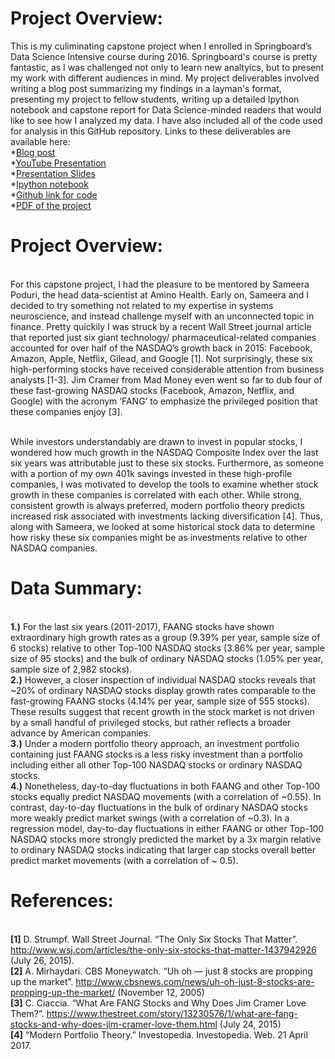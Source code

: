 # **Project Overview:**
This is my culiminating capstone project when I enrolled in Springboard’s Data Science Intensive course during 2016. Springboard's course is pretty fantastic, as I was challenged not only to learn new analtyics, but to present my work with different audiences in mind. My project deliverables involved writing a blog post summarizing my findings in a layman's format, presenting my project to fellow students, writing up a detailed Ipython notebook and capstone report for Data Science-minded readers that would like to see how I analyzed my data. I have also included all of the code used for analysis in this GitHub repository. Links to these deliverables are available here:
<br /> *<a href="https://www.springboard.com/blog/six-stocks-matter-nasdaq/">Blog post</a>
<br /> *<a href="https://www.youtube.com/watch?v=A-kx8BZkt-o">YouTube Presentation</a>
<br /> *<a href="https://github.com/dwhitneycmu/2016-Springboard-Course/blob/master/2016 Capstone Project/SlideShow/CapstoneSlideShow_Revision_NoTransitions.pptx">Presentation Slides</a>
<br /> *<a href="https://github.com/dwhitneycmu/2016-Springboard-Course/blob/master/2017 Blog Post/Springboard Blog Post.ipynb">Ipython notebook</a>
<br /> *<a href="https://github.com/dwhitneycmu/2016-Springboard-Course/tree/master/2016">Github link for code</a>
<br /> *<a href="https://github.com/dwhitneycmu/2016-Springboard-Course/blob/master/2016 Capstone Project/CapstoneReport.pdf">PDF of the project</a>

# **Project Overview:**
<br />  For this capstone project, I had the pleasure to be mentored by Sameera Poduri, the head data-scientist at Amino Health. Early on, Sameera and I decided to try something not related to my expertise in systems neuroscience, and instead challenge myself with an unconnected topic in finance. Pretty quickily I was struck by a recent Wall Street journal article that reported just six giant technology/ pharmaceutical-related companies accounted for over half of the NASDAQ’s growth back in 2015: Facebook, Amazon, Apple, Netflix, Gilead, and Google [1]. Not surprisingly, these six high-performing stocks have received considerable attention from business analysts [1-3]. Jim Cramer from Mad Money even went so far to dub four of these fast-growing NASDAQ stocks (Facebook, Amazon, Netflix, and Google) with the acronym ‘FANG’ to emphasize the privileged position that these companies enjoy [3].

<br /> While investors understandably are drawn to invest in popular stocks, I wondered how much growth in the NASDAQ Composite Index over the last six years was attributable just to these six stocks. Furthermore, as someone with a portion of my own 401k savings invested in these high-profile companies, I was motivated to develop the tools to examine whether stock growth in these companies is correlated with each other. While strong, consistent growth is always preferred, modern portfolio theory predicts increased risk associated with investments lacking diversification [4]. Thus, along with Sameera, we looked at some historical stock data to determine how risky these six companies might be as investments relative to other NASDAQ companies.

# **Data Summary:**
<br /> **1.)** For the last six years (2011-2017), FAANG stocks have shown extraordinary high growth rates as a group (9.39% per year, sample size of 6 stocks) relative to other Top-100 NASDAQ stocks (3.86% per year, sample size of 95 stocks) and the bulk of ordinary NASDAQ stocks (1.05% per year, sample size of 2,982 stocks).
<br /> **2.)** However, a closer inspection of individual NASDAQ stocks reveals that ~20% of ordinary NASDAQ stocks display growth rates comparable to the fast-growing FAANG stocks (4.14% per year, sample size of 555 stocks). These results suggest that recent growth in the stock market is not driven by a small handful of privileged stocks, but rather reflects a broader advance by American companies.
<br /> **3.)** Under a modern portfolio theory approach, an investment portfolio containing just FAANG stocks is a less risky investment than a portfolio including either all other Top-100 NASDAQ stocks or ordinary NASDAQ stocks.
<br /> **4.)** Nonetheless, day-to-day fluctuations in both FAANG and other Top-100 stocks equally predict NASDAQ movements (with a correlation of ~0.55). In contrast, day-to-day fluctuations in the bulk of ordinary NASDAQ stocks more weakly predict market swings (with a correlation of ~0.3). In a regression model, day-to-day fluctuations in either FAANG or other Top-100 NASDAQ stocks more strongly predicted the market by a 3x margin relative to ordinary NASDAQ stocks indicating that larger cap stocks overall better predict market movements (with a correlation of ~ 0.5).

# **References:**
<br /> **[1]** D. Strumpf. Wall Street Journal. “The Only Six Stocks That Matter”. http://www.wsj.com/articles/the-only-six-stocks-that-matter-1437942926  (July 26, 2015).
<br /> **[2]** A. Mirhaydari. CBS Moneywatch. “Uh oh — just 8 stocks are propping up the market”. http://www.cbsnews.com/news/uh-oh-just-8-stocks-are-propping-up-the-market/ (November 12, 2005)
<br /> **[3]** C. Ciaccia. “What Are FANG Stocks and Why Does Jim Cramer Love Them?”. https://www.thestreet.com/story/13230576/1/what-are-fang-stocks-and-why-does-jim-cramer-love-them.html (July 24, 2015)
<br /> **[4]** “Modern Portfolio Theory.” Investopedia.  Investopedia. Web. 21 April 2017. 
